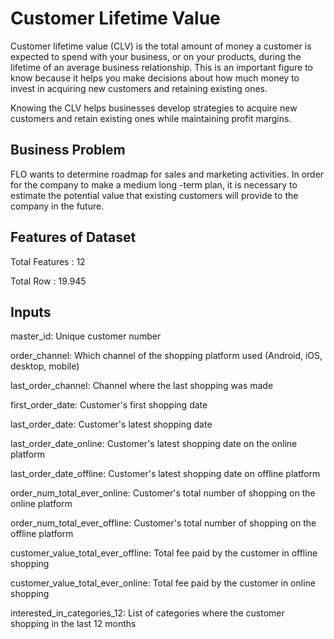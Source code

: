 # Customer Lifetime Value 

Customer lifetime value (CLV) is the total amount of money a customer is expected to spend with your business, or on your products, during the lifetime of an average business relationship. This is an important figure to know because it helps you make decisions about how much money to invest in acquiring new customers and retaining existing ones.

Knowing the CLV helps businesses develop strategies to acquire new customers and retain existing ones while maintaining profit margins.

## Business Problem

FLO wants to determine roadmap for sales and marketing activities. In order for the company to make a medium long -term plan, it is necessary to estimate the potential value that existing customers will provide to the company in the future.

## Features of Dataset

Total Features : 12

Total Row : 19.945


## Inputs 

master_id: Unique customer number

order_channel: Which channel of the shopping platform used (Android, iOS, desktop, mobile)

last_order_channel: Channel where the last shopping was made

first_order_date: Customer's first shopping date

last_order_date: Customer's latest shopping date

last_order_date_online: Customer's latest shopping date on the online platform

last_order_date_offline: Customer's latest shopping date on offline platform

order_num_total_ever_online: Customer's total number of shopping on the online platform

order_num_total_ever_offline: Customer's total number of shopping on the offline platform

customer_value_total_ever_offline: Total fee paid by the customer in offline shopping

customer_value_total_ever_online: Total fee paid by the customer in online shopping

interested_in_categories_12: List of categories where the customer shopping in the last 12 months
